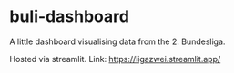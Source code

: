 # buli-dashboard

A little dashboard visualising data from the 2. Bundesliga. 

Hosted via streamlit. Link: https://ligazwei.streamlit.app/
